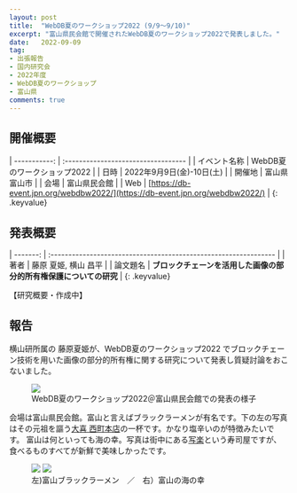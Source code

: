 ```yaml
---
layout: post
title:  "WebDB夏のワークショップ2022 (9/9～9/10)"
excerpt: "富山県民会館で開催されたWebDB夏のワークショップ2022で発表しました。"
date:   2022-09-09
tag:
- 出張報告
- 国内研究会
- 2022年度
- WebDB夏のワークショップ
- 富山県
comments: true
---
```


## 開催概要

| -----------: | :---------------------------------- |
| イベント名称 | WebDB夏のワークショップ2022         |
|         日時 | 2022年9月9日(金)-10日(土)           |
|       開催地 | 富山県富山市                        |
|         会場 | 富山県民会館                        |
|          Web | [https://db-event.jpn.org/webdbw2022/](https://db-event.jpn.org/webdbw2022/) |
{: .keyvalue}


## 発表概要

| -------: | :--------------------------------------------------------------- |
|     著者 | 藤原 夏姫, 横山 昌平                                               |
| 論文題名 | **ブロックチェーンを活用した画像の部分的所有権保護についての研究** |
{: .keyvalue}

【研究概要・作成中】

## 報告

横山研所属の 藤原夏姫が、WebDB夏のワークショップ2022 でブロックチェーン技術を用いた画像の部分的所有権に関する研究について発表し質疑討論をおこないました。

<figure>
    <img src="{{ site.url }}/assets/img/2022webdbw/presentation.jpg">
    <figcaption>WebDB夏のワークショップ2022＠富山県民会館での発表の様子</figcaption>
</figure>

会場は富山県民会館。富山と言えばブラックラーメンが有名です。下の左の写真はその元祖を謳う[大喜 西町本店](https://goo.gl/maps/9AFvskfFbpnHndFq7)の一杯です。かなり塩辛いのが特徴みたいです。
富山は何といっても海の幸。写真は街中にある[写楽](https://goo.gl/maps/cgBwoKF1WW729p998)という寿司屋ですが、食べるものすべてが新鮮で美味しかったです。

<figure class="half">
    <img src="{{ site.url }}/assets/img/2022webdbw/food-1.jpg">
    <img src="{{ site.url }}/assets/img/2022webdbw/food-2.jpg">
    <figcaption>左)富山ブラックラーメン　／　右）富山の海の幸</figcaption>
</figure>